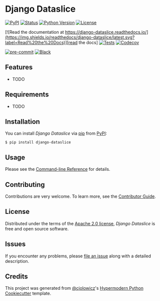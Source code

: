 # Django Dataslice

[![PyPI](https://img.shields.io/pypi/v/django-dataslice.svg)][pypi_]
[![Status](https://img.shields.io/pypi/status/django-dataslice.svg)][status]
[![Python Version](https://img.shields.io/pypi/pyversions/django-dataslice)][python version]
[![License](https://img.shields.io/pypi/l/django-dataslice)][license]

[![Read the documentation at https://django-dataslice.readthedocs.io/](https://img.shields.io/readthedocs/django-dataslice/latest.svg?label=Read%20the%20Docs)][read the docs]
[![Tests](https://github.com/sergio-bershadsky/django-dataslice/workflows/Tests/badge.svg)][tests]
[![Codecov](https://codecov.io/gh/sergio-bershadsky/django-dataslice/branch/main/graph/badge.svg)][codecov]

[![pre-commit](https://img.shields.io/badge/pre--commit-enabled-brightgreen?logo=pre-commit&logoColor=white)][pre-commit]
[![Black](https://img.shields.io/badge/code%20style-black-000000.svg)][black]

[pypi_]: https://pypi.org/project/django-dataslice/
[status]: https://pypi.org/project/django-dataslice/
[python version]: https://pypi.org/project/django-dataslice
[read the docs]: https://django-dataslice.readthedocs.io/
[tests]: https://github.com/sergio-bershadsky/django-dataslice/actions?workflow=Tests
[codecov]: https://app.codecov.io/gh/sergio-bershadsky/django-dataslice
[pre-commit]: https://github.com/pre-commit/pre-commit
[black]: https://github.com/psf/black

## Features

- TODO

## Requirements

- TODO

## Installation

You can install _Django Dataslice_ via [pip] from [PyPI]:

```console
$ pip install django-dataslice
```

## Usage

Please see the [Command-line Reference] for details.

## Contributing

Contributions are very welcome.
To learn more, see the [Contributor Guide].

## License

Distributed under the terms of the [Apache 2.0 license][license],
_Django Dataslice_ is free and open source software.

## Issues

If you encounter any problems,
please [file an issue] along with a detailed description.

## Credits

This project was generated from [@cjolowicz]'s [Hypermodern Python Cookiecutter] template.

[@cjolowicz]: https://github.com/cjolowicz
[pypi]: https://pypi.org/
[hypermodern python cookiecutter]: https://github.com/cjolowicz/cookiecutter-hypermodern-python
[file an issue]: https://github.com/sergio-bershadsky/django-dataslice/issues
[pip]: https://pip.pypa.io/

<!-- github-only -->

[license]: https://github.com/sergio-bershadsky/django-dataslice/blob/main/LICENSE
[contributor guide]: https://github.com/sergio-bershadsky/django-dataslice/blob/main/CONTRIBUTING.md
[command-line reference]: https://django-dataslice.readthedocs.io/en/latest/usage.html
